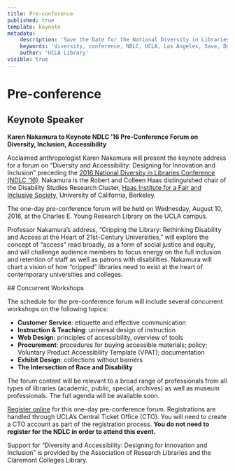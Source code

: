 ```yaml
---
title: Pre-conference
published: true
template: keynote
metadata:
    description: 'Save the Date for the National Diversity in Libraries Conference (NDLC) 2016 UCLA, Los Angeles, California where library staff discuss issues relating to diversity.'
    keywords: 'diversity, conference, NDLC, UCLA, Los Angeles, Save, Date, national, 2016, what is diversity, diversity committee, pre-conference'
    author: 'UCLA Library'
visible: true
---
```

# Pre-conference
## Keynote Speaker
<p><strong>Karen Nakamura to Keynote NDLC &rsquo;16 Pre-Conference Forum on Diversity, Inclusion, 
Accessibility</strong></p>
<p>Acclaimed anthropologist Karen Nakamura will present the keynote address for a forum on &ldquo;Diversity and 
Accessibility: Designing for Innovation and Inclusion&rdquo; preceding the <a href="http://ndlc.info">2016 National 
Diversity in Libraries Conference (NDLC &rsquo;16)</a>. Nakamura is the Robert and
 Colleen Haas distinguished chair of the Disability Studies Research Cluster, <a href="http://haasinstitute.berkeley
.edu/" target="_blank">Haas Institute for a Fair and Inclusive Society</a>, University of California, Berkeley.</p>
<p>The one-day pre-conference forum will be held on Wednesday, August 10, 2016, at the Charles E. Young Research Library on the UCLA campus.</p>
<p>Professor Nakamura&rsquo;s address, &ldquo;Cripping the Library: Rethinking Disability and Access at the Heart of 21st-Century Universities,&rdquo; will explore the concept of &ldquo;access&rdquo; read broadly, as a form of social justice and equity, and will challenge audience members to focus energy on the full inclusion and retention of staff as well as patrons with disabilities. Nakamura will chart a vision of how &ldquo;cripped&rdquo; libraries need to exist at the heart of contemporary universities and colleges.</p>
## Concurrent Workshops
<p>The schedule for the pre-conference forum will include several concurrent workshops on the following topics:</p>
<ul>
<li><strong>Customer Service</strong>: etiquette and effective communication</li>
<li><strong>Instruction &amp; Teaching</strong>: universal design of instruction</li>
<li><strong>Web Design</strong>: principles of accessibility, overview of tools</li>
<li><strong>Procurement</strong>: procedures for buying accessible materials; policy; Voluntary Product Accessibility Template (VPAT); documentation</li>
<li><strong>Exhibit Design</strong>: collections without barriers</li>
<li><strong>The Intersection of Race and Disability</strong></li>
</ul>
<p>The forum content will be relevant to a broad range of professionals from all types of libraries (academic, public, special, archives) as well as museum professionals. The full agenda will be available soon.</p>
<p><a href="https://oss.ticketmaster.com/aps/uclacto/EN/buy/details/m162830" target="_blank">Register online</a> for this one-day 
pre-conference forum. Registrations are handled through UCLA&rsquo;s Central Ticket Office (CTO). You will need to create a CTO account as part of the registration process. <strong>You do not need to register for the NDLC in order to attend this event. </strong></p>
<p>Support for &ldquo;Diversity and Accessibility: Designing for Innovation and Inclusion&rdquo; is provided by the Association of Research Libraries and the Claremont Colleges Library.</p>